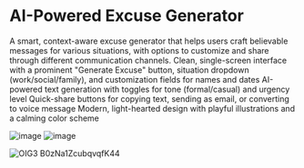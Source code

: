 # AI-Powered Excuse Generator


A smart, context-aware excuse generator that helps users craft believable messages for various situations, with options to customize and share through different communication channels.
Clean, single-screen interface with a prominent "Generate Excuse" button, situation dropdown (work/social/family), and customization fields for names and dates
AI-powered text generation with toggles for tone (formal/casual) and urgency level
Quick-share buttons for copying text, sending as email, or converting to voice message
Modern, light-hearted design with playful illustrations and a calming color scheme

![image](https://github.com/user-attachments/assets/ee409ec9-b94a-4c87-aa92-6c8f1bac1b42)
![image](https://github.com/user-attachments/assets/d7a325c8-2ba0-4561-a3a1-f94cfb1b205f)

![OIG3 B0zNa1ZcubqvqfK44](https://github.com/user-attachments/assets/6cf4e777-a1b1-4285-a4e9-5b8bf23659d2)


